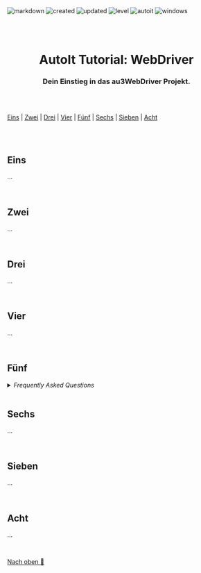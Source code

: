 <br>
<br>

![markdown](https://img.shields.io/badge/Markdown-Tutorial-E34F26.svg?style=flat-square&logo=markdown&logoColor=E34F26)
![created](https://img.shields.io/badge/Erstellt-20.12.2022-E535AB.svg?style=flat-square&logo=quip&logoColor=E535AB)
![updated](https://img.shields.io/badge/Aktualisiert-20.12.2022-3C873A.svg?style=flat-square&logo=quip&logoColor=3C873A)
![level](https://img.shields.io/badge/Level-Beginner-F0DB4F.svg?style=flat-square&logo=swarm&logoColor=F0DB4F)
![autoit](https://img.shields.io/badge/Sprache-AutoIt-61DBFB.svg?style=flat-square&logo=autodesk&logoColor=61DBFB)
![windows](https://img.shields.io/badge/OS-Windows-6569B0.svg?style=flat-square&logo=windows&logoColor=6569B0)

<br>
<br>

<h1 align="center">AutoIt Tutorial: WebDriver</h1>
<h3 align="center">Dein Einstieg in das au3WebDriver Projekt.</h3>

<br>
<br>

[Eins](#eins) | [Zwei](#zwei) | [Drei](#drei) | [Vier](#view) | [Fünf](#fünf) | [Sechs](#sechs) | [Sieben](#sieben) | [Acht](#acht)

<br>
<br>

## Eins

...

<br>

## Zwei

...

<br>

## Drei

...

<br>

## Vier

...

<br>

## Fünf

<details>
<summary><i>Frequently Asked Questions</i></summary><br>

  <details>
  <summary><code>1. How to [...]</code></summary><p>

  **Q:** Is there a frequently asked question already?<br>
  **A:** No, not yet.

  <br></p></details>

  <details>
  <summary><code>2. How to [...]</code></summary><p>

  **Q:** [...]?<br>
  **A:** [...].

  <br></p></details>

</details>

<br>

## Sechs

...

<br>

## Sieben

...

<br>

## Acht

...

<br>

[Nach oben 🔼](#)
